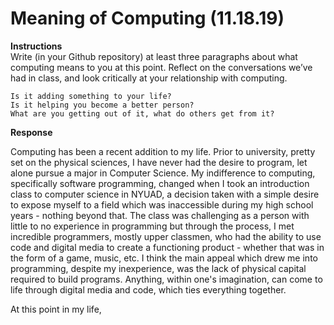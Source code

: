  # Meaning of Computing (11.18.19)
 
 **Instructions**<br>
 Write (in your Github repository) at least three paragraphs about what computing means to you at this point. Reflect on the conversations we’ve had in class, and look critically at your relationship with computing.
 
    Is it adding something to your life?
    Is it helping you become a better person?
    What are you getting out of it, what do others get from it?
    
 **Response**
 
 Computing has been a recent addition to my life. Prior to university, pretty set on the physical sciences, 
 I have never had the desire to program, let alone pursue a major in Computer Science.
 My indifference to computing, specifically software programming, changed when I took an introduction 
 class to computer science in NYUAD, a decision taken with a simple desire to expose myself to a field which was inaccessible
 during my high school years - nothing beyond that. The class was challenging as a person with little to no experience in 
 programming but through the process, I met incredible programmers, mostly upper classmen, who had the ability to use code
 and digital media to create a functioning product - whether that was in the form of a game, music, etc. I think the main appeal 
 which drew me into programming, despite my inexperience, was the lack of physical capital required to build programs. Anything,
 within one's imagination, can come to life through digital media and code, which ties everything together. 
 
 At this point in my life, 
